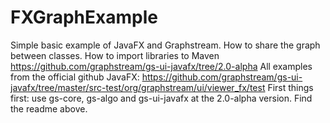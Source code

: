 # FXGraphExample
Simple basic example of JavaFX and Graphstream. How to share the graph between classes.
How to import libraries to Maven
https://github.com/graphstream/gs-ui-javafx/tree/2.0-alpha
All examples from the official github JavaFX:
https://github.com/graphstream/gs-ui-javafx/tree/master/src-test/org/graphstream/ui/viewer_fx/test
First things first: 
use gs-core, gs-algo and gs-ui-javafx at the 2.0-alpha version. Find the readme above.
